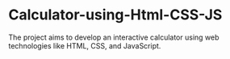 # Calculator-using-Html-CSS-JS
The project aims to develop an interactive calculator using web technologies like HTML, CSS, and JavaScript.
